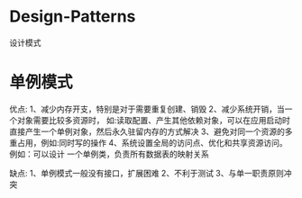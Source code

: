 # Design-Patterns
设计模式
# 单例模式
优点:
    1、减少内存开支，特别是对于需要重复创建、销毁
    2、减少系统开销，当一个对象需要比较多资源时，
      如:读取配置、产生其他依赖对象，可以在应用启动时
      直接产生一个单例对象，然后永久驻留内存的方式解决
    3、避免对同一个资源的多重占用，例如:同时写的操作
    4、系统设置全局的访问点、优化和共享资源访问。例如：可以设计
      一个单例类，负责所有数据表的映射关系
      
缺点:
    1、单例模式一般没有接口，扩展困难
    2、不利于测试
    3、与单一职责原则冲突
